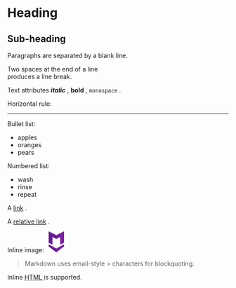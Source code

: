 # Heading

## Sub-heading

Paragraphs are separated by a blank line.

Two spaces at the end of a line  
 produces a line break.

Text attributes **_italic_** , **bold** , `monospace` .

Horizontal rule:
___

Bullet list:
* apples
* oranges
* pears

Numbered list:
* wash
* rinse
* repeat

A [link](http://example.com) .

A [relative link](//www.example.com/about) .

Inline image: ![Image](https://github.com/adam-p/markdown-here/raw/master/src/common/images/icon48.png)

> 
>  Markdown uses email-style > characters for blockquoting.
> 
> 

Inline <abbr title="Hypertext Markup Language"> HTML </abbr> is supported.

